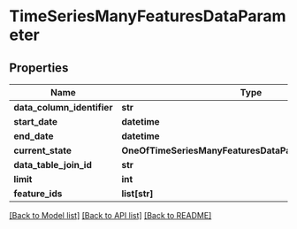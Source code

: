 # TimeSeriesManyFeaturesDataParameter

## Properties
Name | Type | Description | Notes
------------ | ------------- | ------------- | -------------
**data_column_identifier** | **str** |  | [optional] 
**start_date** | **datetime** |  | [optional] 
**end_date** | **datetime** |  | [optional] 
**current_state** | **OneOfTimeSeriesManyFeaturesDataParameterCurrentState** |  | [optional] 
**data_table_join_id** | **str** |  | [optional] 
**limit** | **int** |  | [optional] 
**feature_ids** | **list[str]** |  | [optional] 

[[Back to Model list]](../README.md#documentation-for-models) [[Back to API list]](../README.md#documentation-for-api-endpoints) [[Back to README]](../README.md)

